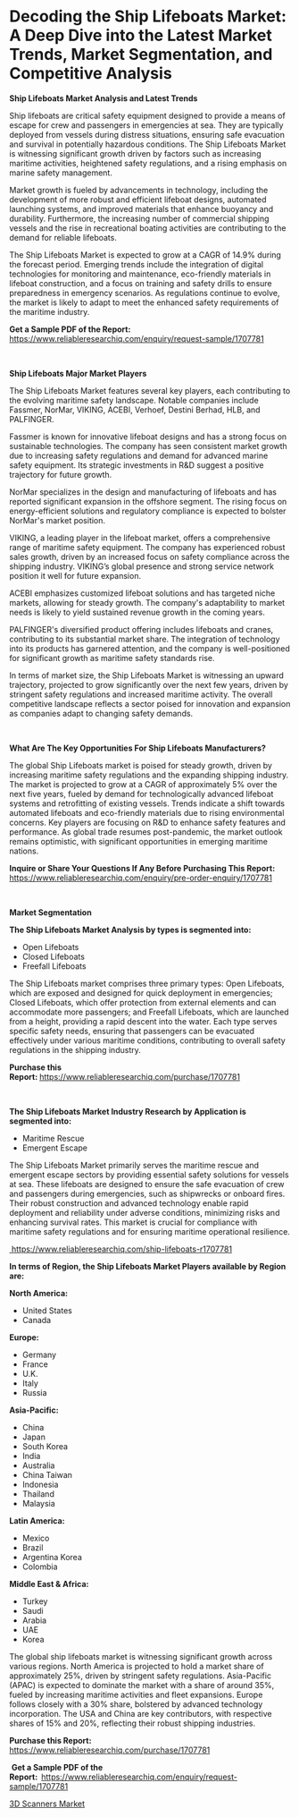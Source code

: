 <p><h1>Decoding the Ship Lifeboats Market: A Deep Dive into the Latest Market Trends, Market Segmentation, and Competitive Analysis</h1></p><p><strong>Ship Lifeboats Market Analysis and Latest Trends</strong></p>
<p><p>Ship lifeboats are critical safety equipment designed to provide a means of escape for crew and passengers in emergencies at sea. They are typically deployed from vessels during distress situations, ensuring safe evacuation and survival in potentially hazardous conditions. The Ship Lifeboats Market is witnessing significant growth driven by factors such as increasing maritime activities, heightened safety regulations, and a rising emphasis on marine safety management.</p><p>Market growth is fueled by advancements in technology, including the development of more robust and efficient lifeboat designs, automated launching systems, and improved materials that enhance buoyancy and durability. Furthermore, the increasing number of commercial shipping vessels and the rise in recreational boating activities are contributing to the demand for reliable lifeboats. </p><p>The Ship Lifeboats Market is expected to grow at a CAGR of 14.9% during the forecast period. Emerging trends include the integration of digital technologies for monitoring and maintenance, eco-friendly materials in lifeboat construction, and a focus on training and safety drills to ensure preparedness in emergency scenarios. As regulations continue to evolve, the market is likely to adapt to meet the enhanced safety requirements of the maritime industry.</p></p>
<p><strong>Get a Sample PDF of the Report:&nbsp;</strong> <a href="https://www.reliableresearchiq.com/enquiry/request-sample/1707781?utm_campaign=2739&utm_medium=2&utm_source=Github&utm_content=ia&utm_term=25032025&utm_id=ship-lifeboats">https://www.reliableresearchiq.com/enquiry/request-sample/1707781</a></p>
<p>&nbsp;</p>
<p><strong>Ship Lifeboats Major Market Players</strong></p>
<p><p>The Ship Lifeboats Market features several key players, each contributing to the evolving maritime safety landscape. Notable companies include Fassmer, NorMar, VIKING, ACEBI, Verhoef, Destini Berhad, HLB, and PALFINGER.</p><p>Fassmer is known for innovative lifeboat designs and has a strong focus on sustainable technologies. The company has seen consistent market growth due to increasing safety regulations and demand for advanced marine safety equipment. Its strategic investments in R&D suggest a positive trajectory for future growth.</p><p>NorMar specializes in the design and manufacturing of lifeboats and has reported significant expansion in the offshore segment. The rising focus on energy-efficient solutions and regulatory compliance is expected to bolster NorMar's market position.</p><p>VIKING, a leading player in the lifeboat market, offers a comprehensive range of maritime safety equipment. The company has experienced robust sales growth, driven by an increased focus on safety compliance across the shipping industry. VIKING’s global presence and strong service network position it well for future expansion.</p><p>ACEBI emphasizes customized lifeboat solutions and has targeted niche markets, allowing for steady growth. The company's adaptability to market needs is likely to yield sustained revenue growth in the coming years.</p><p>PALFINGER's diversified product offering includes lifeboats and cranes, contributing to its substantial market share. The integration of technology into its products has garnered attention, and the company is well-positioned for significant growth as maritime safety standards rise.</p><p>In terms of market size, the Ship Lifeboats Market is witnessing an upward trajectory, projected to grow significantly over the next few years, driven by stringent safety regulations and increased maritime activity. The overall competitive landscape reflects a sector poised for innovation and expansion as companies adapt to changing safety demands.</p></p>
<p>&nbsp;</p>
<p><strong>What Are The Key Opportunities For Ship Lifeboats Manufacturers?</strong></p>
<p><p>The global Ship Lifeboats market is poised for steady growth, driven by increasing maritime safety regulations and the expanding shipping industry. The market is projected to grow at a CAGR of approximately 5% over the next five years, fueled by demand for technologically advanced lifeboat systems and retrofitting of existing vessels. Trends indicate a shift towards automated lifeboats and eco-friendly materials due to rising environmental concerns. Key players are focusing on R&D to enhance safety features and performance. As global trade resumes post-pandemic, the market outlook remains optimistic, with significant opportunities in emerging maritime nations.</p></p>
<p><strong>Inquire or Share Your Questions If Any Before Purchasing This Report:</strong> <a href="https://www.reliableresearchiq.com/enquiry/pre-order-enquiry/1707781?utm_campaign=2739&utm_medium=2&utm_source=Github&utm_content=ia&utm_term=25032025&utm_id=ship-lifeboats">https://www.reliableresearchiq.com/enquiry/pre-order-enquiry/1707781</a></p>
<p>&nbsp;</p>
<p><strong>Market Segmentation</strong></p>
<p><strong>The Ship Lifeboats Market Analysis by types is segmented into:</strong></p>
<p><ul><li>Open Lifeboats</li><li>Closed Lifeboats</li><li>Freefall Lifeboats</li></ul></p>
<p><p>The Ship Lifeboats market comprises three primary types: Open Lifeboats, which are exposed and designed for quick deployment in emergencies; Closed Lifeboats, which offer protection from external elements and can accommodate more passengers; and Freefall Lifeboats, which are launched from a height, providing a rapid descent into the water. Each type serves specific safety needs, ensuring that passengers can be evacuated effectively under various maritime conditions, contributing to overall safety regulations in the shipping industry.</p></p>
<p><strong>Purchase this Report:&nbsp;</strong><a href="https://www.reliableresearchiq.com/purchase/1707781?utm_campaign=2739&utm_medium=2&utm_source=Github&utm_content=ia&utm_term=25032025&utm_id=ship-lifeboats">https://www.reliableresearchiq.com/purchase/1707781</a></p>
<p>&nbsp;</p>
<p><strong>The Ship Lifeboats Market Industry Research by Application is segmented into:</strong></p>
<p><ul><li>Maritime Rescue</li><li>Emergent Escape</li></ul></p>
<p><p>The Ship Lifeboats Market primarily serves the maritime rescue and emergent escape sectors by providing essential safety solutions for vessels at sea. These lifeboats are designed to ensure the safe evacuation of crew and passengers during emergencies, such as shipwrecks or onboard fires. Their robust construction and advanced technology enable rapid deployment and reliability under adverse conditions, minimizing risks and enhancing survival rates. This market is crucial for compliance with maritime safety regulations and for ensuring maritime operational resilience.</p></p>
<p><a href="https://www.reliableresearchiq.com/ship-lifeboats-r1707781?utm_campaign=2739&utm_medium=2&utm_source=Github&utm_content=ia&utm_term=25032025&utm_id=ship-lifeboats">&nbsp;https://www.reliableresearchiq.com/ship-lifeboats-r1707781</a></p>
<p><strong>In terms of Region, the Ship Lifeboats Market Players available by Region are:</strong></p>
<p>
    <p> <strong> North America: </strong>
        <ul>
            <li>United States</li>
            <li>Canada</li>
        </ul>
        </p> 
    <p> <strong> Europe: </strong>
        <ul>
            <li>Germany</li>
            <li>France</li>
            <li>U.K.</li>
            <li>Italy</li>
            <li>Russia</li>
        </ul>
        </p> 
    <p> <strong> Asia-Pacific: </strong>
        <ul>
            <li>China</li>
            <li>Japan</li>
            <li>South Korea</li>
            <li>India</li>
            <li>Australia</li>
            <li>China Taiwan</li>
            <li>Indonesia</li>
            <li>Thailand</li>
            <li>Malaysia</li>
        </ul>
        </p> 
    <p> <strong> Latin America: </strong>
        <ul>
            <li>Mexico</li>
            <li>Brazil</li>
            <li>Argentina Korea</li>
            <li>Colombia</li>
        </ul>
        </p> 
    <p> <strong> Middle East & Africa: </strong>
        <ul>
            <li>Turkey</li>
            <li>Saudi</li>
            <li>Arabia</li>
            <li>UAE</li>
            <li>Korea</li>
        </ul>
    </p>
    </p>
<p><p>The global ship lifeboats market is witnessing significant growth across various regions. North America is projected to hold a market share of approximately 25%, driven by stringent safety regulations. Asia-Pacific (APAC) is expected to dominate the market with a share of around 35%, fueled by increasing maritime activities and fleet expansions. Europe follows closely with a 30% share, bolstered by advanced technology incorporation. The USA and China are key contributors, with respective shares of 15% and 20%, reflecting their robust shipping industries.</p></p>
<p><strong>Purchase this Report: </strong><a href="https://www.reliableresearchiq.com/purchase/1707781?utm_campaign=2739&utm_medium=2&utm_source=Github&utm_content=ia&utm_term=25032025&utm_id=ship-lifeboats">https://www.reliableresearchiq.com/purchase/1707781</a></p>
<p>&nbsp;<strong>Get a Sample PDF of the Report:&nbsp;&nbsp;</strong><a href="https://www.reliableresearchiq.com/enquiry/request-sample/1707781?utm_campaign=2739&utm_medium=2&utm_source=Github&utm_content=ia&utm_term=25032025&utm_id=ship-lifeboats">https://www.reliableresearchiq.com/enquiry/request-sample/1707781</a></p>
<p><strong></strong></p>
<p><p><a href="https://github.com/saroarmaicky/Market-Research-Report-List-1/blob/main/3d-scanners-market.md?utm_campaign=2739&utm_medium=2&utm_source=Github&utm_content=ia&utm_term=25032025&utm_id=ship-lifeboats">3D Scanners Market</a></p></p>